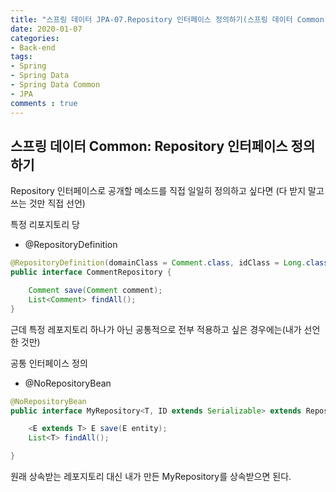 ```yaml
---
title: "스프링 데이터 JPA-07.Repository 인터페이스 정의하기(스프링 데이터 Common)"
date: 2020-01-07
categories: 
- Back-end
tags:
- Spring 
- Spring Data
- Spring Data Common
- JPA
comments : true
---
```


## 스프링 데이터 Common: Repository 인터페이스 정의하기
Repository 인터페이스로 공개할 메소드를 직접 일일히 정의하고 싶다면 (다 받지 말고 쓰는 것만 직접 선언)

특정 리포지토리 당
- @RepositoryDefinition

~~~java
@RepositoryDefinition(domainClass = Comment.class, idClass = Long.class)
public interface CommentRepository {

    Comment save(Comment comment);
    List<Comment> findAll();    
}
~~~

근데 특정 레포지토리 하나가 아닌 공통적으로 전부 적용하고 싶은 경우에는(내가 선언한 것만)

공통 인터페이스 정의
- @NoRepositoryBean
~~~java
@NoRepositoryBean
public interface MyRepository<T, ID extends Serializable> extends Repository<T, ID> {

    <E extends T> E save(E entity);
    List<T> findAll();

}
~~~

원래 상속받는 레포지토리 대신 내가 만든 MyRepository를 상속받으면 된다.


